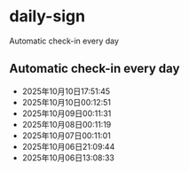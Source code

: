 # daily-sign
Automatic check-in every day
## Automatic check-in every day
- 2025年10月10日17:51:45
- 2025年10月10日00:12:51
- 2025年10月09日00:11:31
- 2025年10月08日00:11:19
- 2025年10月07日00:11:01
- 2025年10月06日21:09:44
- 2025年10月06日13:08:33
